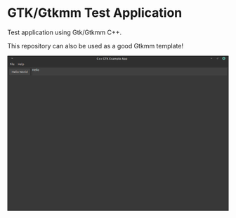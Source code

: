 # GTK/Gtkmm Test Application

Test application using Gtk/Gtkmm C++.

This repository can also be used as a good Gtkmm template!

![Screenshot](images/screenshot.png)

